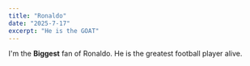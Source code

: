 ```yaml
---
title: "Ronaldo"
date: "2025-7-17"
excerpt: "He is the GOAT"
---
```


I'm the **Biggest** fan of Ronaldo. He is the greatest football player alive.